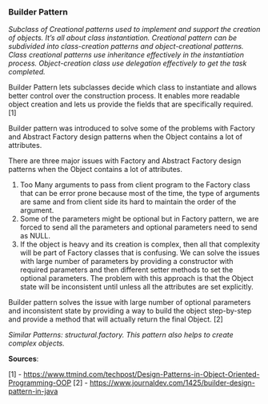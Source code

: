 <h3>Builder Pattern</h3>

<i>Subclass of Creational patterns used to implement and support the creation of objects. It’s all about class instantiation.
Creational pattern can be subdivided into class-creation patterns and object-creational patterns.
Class creational patterns use inheritance effectively in the instantiation process.
Object-creation class use delegation effectively to get the task completed.</i>

Builder Pattern lets subclasses decide which class to instantiate and allows better control over the construction process.
It enables more readable object creation and lets us provide the fields that are specifically required.[1]

Builder pattern was introduced to solve some of the problems with Factory and Abstract Factory design patterns when the Object contains a lot of attributes.

There are three major issues with Factory and Abstract Factory design patterns when the Object contains a lot of attributes.
<ol>
<li>Too Many arguments to pass from client program to the Factory class that can be error prone because most of the time, the type of arguments are same and from client side its hard to maintain the order of the argument.</li>
<li>Some of the parameters might be optional but in Factory pattern, we are forced to send all the parameters and optional parameters need to send as NULL.</li>
<li>If the object is heavy and its creation is complex, then all that complexity will be part of Factory classes that is confusing.
We can solve the issues with large number of parameters by providing a constructor with required parameters and then different setter methods to set the optional parameters. The problem with this approach is that the Object state will be inconsistent until unless all the attributes are set explicitly.
</ol>

Builder pattern solves the issue with large number of optional parameters and inconsistent state by providing a way to build the object step-by-step and provide a method that will actually return the final Object.
[2]

<i>Similar Patterns: structural.factory. This pattern also helps to create complex objects.</i>

<b>Sources</b>:

[1] - https://www.ttmind.com/techpost/Design-Patterns-in-Object-Oriented-Programming-OOP
[2] - https://www.journaldev.com/1425/builder-design-pattern-in-java